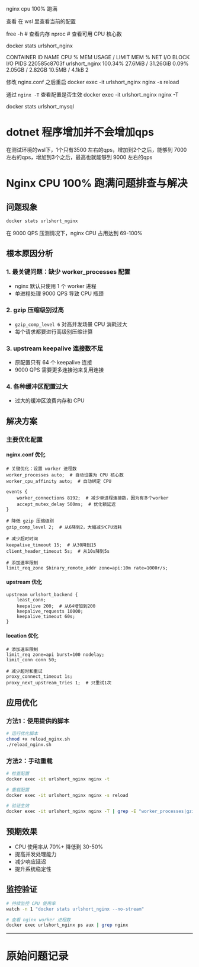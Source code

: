 nginx cpu 100% 跑满

查看 在 wsl 里查看当前的配置

free -h         # 查看内存
nproc           # 查看可用 CPU 核心数

docker stats urlshort_nginx

CONTAINER ID   NAME             CPU %     MEM USAGE / LIMIT    MEM %     NET I/O           BLOCK I/O        PIDS
220585c8703f   urlshort_nginx   100.34%   27.6MiB / 31.26GiB   0.09%     2.05GB / 2.82GB   10.5MB / 4.1kB   2

修改 nginx.conf 之后重启
docker exec -it urlshort_nginx nginx -s reload

通过 `nginx -T` 查看配置是否生效
docker exec -it urlshort_nginx nginx -T

docker stats  urlshort_mysql

# dotnet 程序增加并不会增加qps

在测试环境的wsl下，1个只有3500 左右的qps，增加到2个之后，能够到 7000 左右的qps，增加到3个之后，最高也就能够到 9000 左右的qps

# Nginx CPU 100% 跑满问题排查与解决

## 问题现象

```bash
docker stats urlshort_nginx
```

在 9000 QPS 压测情况下，nginx CPU 占用达到 69-100%

## 根本原因分析

### 1. 最关键问题：缺少 worker_processes 配置

- nginx 默认只使用 1 个 worker 进程
- 单进程处理 9000 QPS 导致 CPU 瓶颈

### 2. gzip 压缩级别过高

- `gzip_comp_level 6` 对高并发场景 CPU 消耗过大
- 每个请求都要进行高级别压缩计算

### 3. upstream keepalive 连接数不足

- 原配置只有 64 个 keepalive 连接
- 9000 QPS 需要更多连接池来复用连接

### 4. 各种缓冲区配置过大

- 过大的缓冲区浪费内存和 CPU

## 解决方案

### 主要优化配置

#### nginx.conf 优化

```nginx
# 关键优化：设置 worker 进程数
worker_processes auto;  # 自动设置为 CPU 核心数
worker_cpu_affinity auto;  # 自动绑定 CPU

events {
    worker_connections 8192;  # 减少单进程连接数，因为有多个worker
    accept_mutex_delay 500ms;  # 优化锁延迟
}

# 降低 gzip 压缩级别
gzip_comp_level 2;  # 从6降到2，大幅减少CPU消耗

# 减少超时时间
keepalive_timeout 15;  # 从30降到15
client_header_timeout 5s;  # 从10s降到5s

# 添加速率限制
limit_req_zone $binary_remote_addr zone=api:10m rate=1000r/s;
```

#### upstream 优化

```nginx
upstream urlshort_backend {
    least_conn;
    keepalive 200;  # 从64增加到200
    keepalive_requests 10000;
    keepalive_timeout 60s;
}
```

#### location 优化

```nginx
# 添加速率限制
limit_req zone=api burst=100 nodelay;
limit_conn conn 50;

# 减少超时和重试
proxy_connect_timeout 1s;
proxy_next_upstream_tries 1;  # 只重试1次
```

## 应用优化

### 方法1：使用提供的脚本

```bash
# 运行优化脚本
chmod +x reload_nginx.sh
./reload_nginx.sh
```

### 方法2：手动重载

```bash
# 检查配置
docker exec -it urlshort_nginx nginx -t

# 重载配置
docker exec -it urlshort_nginx nginx -s reload

# 验证生效
docker exec -it urlshort_nginx nginx -T | grep -E "worker_processes|gzip_comp_level"
```

## 预期效果

- CPU 使用率从 70%+ 降低到 30-50%
- 提高并发处理能力
- 减少响应延迟
- 提升系统稳定性

## 监控验证

```bash
# 持续监控 CPU 使用率
watch -n 1 "docker stats urlshort_nginx --no-stream"

# 查看 nginx worker 进程数
docker exec urlshort_nginx ps aux | grep nginx
```

---

# 原始问题记录
